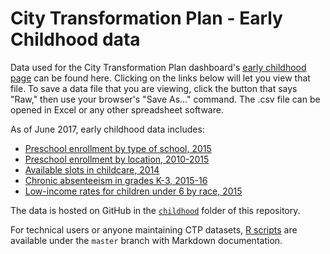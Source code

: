# City Transformation Plan - Early Childhood data

Data used for the City Transformation Plan dashboard's [early childhood page](https://ct-data-haven.github.io/ctp-dash/pages/childhood.html) can be found here. Clicking on the links below will let you view that file. To save a data file that you are viewing, click the button that says "Raw," then use your browser's "Save As..." command. The .csv file can be opened in Excel or any other spreadsheet software.

As of June 2017, early childhood data includes:

* [Preschool enrollment by type of school, 2015](acs_prek_enrollment_by_type.csv)
* [Preschool enrollment by location, 2010-2015](acs_prek_enrollment_trend.csv)
* [Available slots in childcare, 2014](childcare.csv)
* [Chronic absenteeism in grades K-3, 2015-16](chronic_absenteeism.csv)
* [Low-income rates for children under 6 by race, 2015](low_income_kids_by_race.csv)

The data is hosted on GitHub in the [`childhood`](../) folder of this repository.

For technical users or anyone maintaining CTP datasets, [R scripts](https://github.com/CT-Data-Haven/ctp-dash/tree/master/R) are available under the `master` branch with Markdown documentation.
